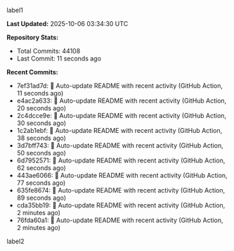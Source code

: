 
label1 
<!-- ACTIVITY_START -->
**Last Updated:** 2025-10-06 03:34:30 UTC

**Repository Stats:**
- Total Commits: 44108
- Last Commit: 11 seconds ago

**Recent Commits:**
- 7ef31ad7d: 🤖 Auto-update README with recent activity (GitHub Action, 11 seconds ago)
- e4ac2a633: 🤖 Auto-update README with recent activity (GitHub Action, 20 seconds ago)
- 2c4dcce9e: 🤖 Auto-update README with recent activity (GitHub Action, 30 seconds ago)
- 1c2ab1ebf: 🤖 Auto-update README with recent activity (GitHub Action, 38 seconds ago)
- 3d7bff743: 🤖 Auto-update README with recent activity (GitHub Action, 50 seconds ago)
- 6d7952571: 🤖 Auto-update README with recent activity (GitHub Action, 62 seconds ago)
- 443ae6066: 🤖 Auto-update README with recent activity (GitHub Action, 77 seconds ago)
- 635fe8674: 🤖 Auto-update README with recent activity (GitHub Action, 89 seconds ago)
- cda35bb19: 🤖 Auto-update README with recent activity (GitHub Action, 2 minutes ago)
- 76fda60a1: 🤖 Auto-update README with recent activity (GitHub Action, 2 minutes ago)
<!-- ACTIVITY_END -->

label2
